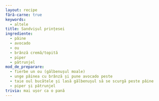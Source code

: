 ```yaml
---
layout: recipe
fără-carne: true
keywords:
  - altele
title: Sandvișul prințesei
ingrediente:
  - pâine
  - avocado
  - ou
  - brânză cremă/topită
  - piper
  - pătrunjel
mod_de_preparare:
  - fierbe un ou (gălbenușul moale)
  - unge pâinea cu brânză și pune avocado peste
  - taie oul bucătele și lasă gălbenușul să se scurgă peste pâine
  - piper și pătrunjel
trivia: mai ușor ca o pană
---
```

